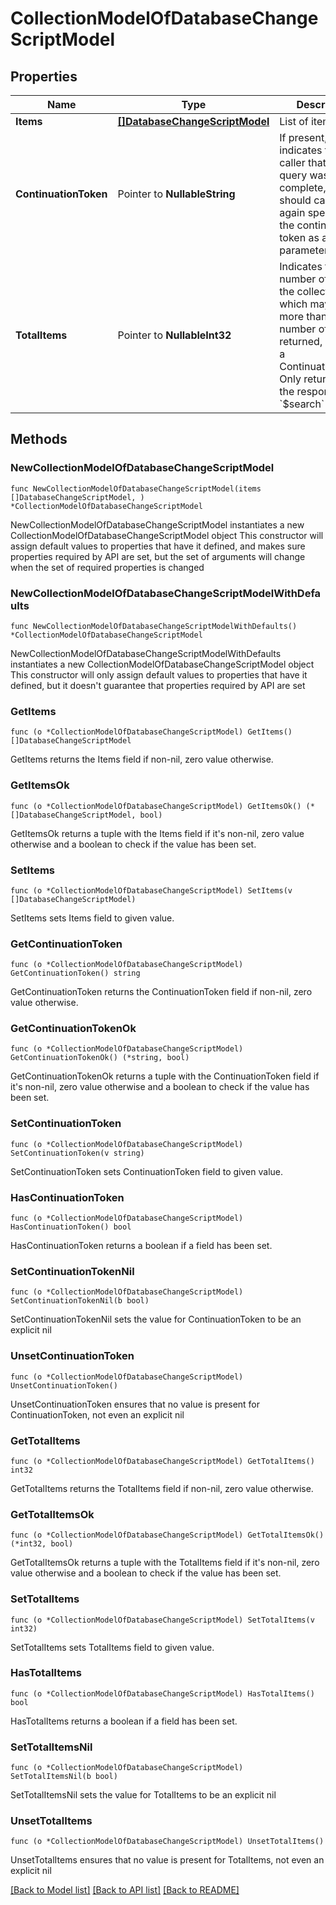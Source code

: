 # CollectionModelOfDatabaseChangeScriptModel

## Properties

Name | Type | Description | Notes
------------ | ------------- | ------------- | -------------
**Items** | [**[]DatabaseChangeScriptModel**](DatabaseChangeScriptModel.md) | List of items. | 
**ContinuationToken** | Pointer to **NullableString** | If present, indicates to the caller that the query was not complete, and they should call the API again specifying the continuation token as a query parameter. | [optional] 
**TotalItems** | Pointer to **NullableInt32** | Indicates the total number of items in the collection, which may be more than the number of Items returned, if there is a ContinuationToken.  Only returned in the response to &#x60;$search&#x60; APIs. | [optional] 

## Methods

### NewCollectionModelOfDatabaseChangeScriptModel

`func NewCollectionModelOfDatabaseChangeScriptModel(items []DatabaseChangeScriptModel, ) *CollectionModelOfDatabaseChangeScriptModel`

NewCollectionModelOfDatabaseChangeScriptModel instantiates a new CollectionModelOfDatabaseChangeScriptModel object
This constructor will assign default values to properties that have it defined,
and makes sure properties required by API are set, but the set of arguments
will change when the set of required properties is changed

### NewCollectionModelOfDatabaseChangeScriptModelWithDefaults

`func NewCollectionModelOfDatabaseChangeScriptModelWithDefaults() *CollectionModelOfDatabaseChangeScriptModel`

NewCollectionModelOfDatabaseChangeScriptModelWithDefaults instantiates a new CollectionModelOfDatabaseChangeScriptModel object
This constructor will only assign default values to properties that have it defined,
but it doesn't guarantee that properties required by API are set

### GetItems

`func (o *CollectionModelOfDatabaseChangeScriptModel) GetItems() []DatabaseChangeScriptModel`

GetItems returns the Items field if non-nil, zero value otherwise.

### GetItemsOk

`func (o *CollectionModelOfDatabaseChangeScriptModel) GetItemsOk() (*[]DatabaseChangeScriptModel, bool)`

GetItemsOk returns a tuple with the Items field if it's non-nil, zero value otherwise
and a boolean to check if the value has been set.

### SetItems

`func (o *CollectionModelOfDatabaseChangeScriptModel) SetItems(v []DatabaseChangeScriptModel)`

SetItems sets Items field to given value.


### GetContinuationToken

`func (o *CollectionModelOfDatabaseChangeScriptModel) GetContinuationToken() string`

GetContinuationToken returns the ContinuationToken field if non-nil, zero value otherwise.

### GetContinuationTokenOk

`func (o *CollectionModelOfDatabaseChangeScriptModel) GetContinuationTokenOk() (*string, bool)`

GetContinuationTokenOk returns a tuple with the ContinuationToken field if it's non-nil, zero value otherwise
and a boolean to check if the value has been set.

### SetContinuationToken

`func (o *CollectionModelOfDatabaseChangeScriptModel) SetContinuationToken(v string)`

SetContinuationToken sets ContinuationToken field to given value.

### HasContinuationToken

`func (o *CollectionModelOfDatabaseChangeScriptModel) HasContinuationToken() bool`

HasContinuationToken returns a boolean if a field has been set.

### SetContinuationTokenNil

`func (o *CollectionModelOfDatabaseChangeScriptModel) SetContinuationTokenNil(b bool)`

 SetContinuationTokenNil sets the value for ContinuationToken to be an explicit nil

### UnsetContinuationToken
`func (o *CollectionModelOfDatabaseChangeScriptModel) UnsetContinuationToken()`

UnsetContinuationToken ensures that no value is present for ContinuationToken, not even an explicit nil
### GetTotalItems

`func (o *CollectionModelOfDatabaseChangeScriptModel) GetTotalItems() int32`

GetTotalItems returns the TotalItems field if non-nil, zero value otherwise.

### GetTotalItemsOk

`func (o *CollectionModelOfDatabaseChangeScriptModel) GetTotalItemsOk() (*int32, bool)`

GetTotalItemsOk returns a tuple with the TotalItems field if it's non-nil, zero value otherwise
and a boolean to check if the value has been set.

### SetTotalItems

`func (o *CollectionModelOfDatabaseChangeScriptModel) SetTotalItems(v int32)`

SetTotalItems sets TotalItems field to given value.

### HasTotalItems

`func (o *CollectionModelOfDatabaseChangeScriptModel) HasTotalItems() bool`

HasTotalItems returns a boolean if a field has been set.

### SetTotalItemsNil

`func (o *CollectionModelOfDatabaseChangeScriptModel) SetTotalItemsNil(b bool)`

 SetTotalItemsNil sets the value for TotalItems to be an explicit nil

### UnsetTotalItems
`func (o *CollectionModelOfDatabaseChangeScriptModel) UnsetTotalItems()`

UnsetTotalItems ensures that no value is present for TotalItems, not even an explicit nil

[[Back to Model list]](../README.md#documentation-for-models) [[Back to API list]](../README.md#documentation-for-api-endpoints) [[Back to README]](../README.md)


